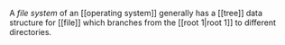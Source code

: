 A *file system* of an [[operating system]] generally has a [[tree]] data structure for [[file]] which branches from the [[root 1|root 1]] to different directories. 
